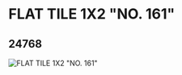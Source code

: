 # FLAT TILE 1X2 "NO. 161"
## 24768
![FLAT TILE 1X2 "NO. 161"](https://lc-www-live-s.legocdn.com/media/bricks/5/2/6134987.jpg)